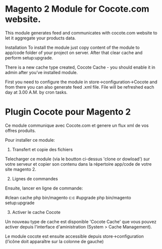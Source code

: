 # Magento 2 Module for Cocote.com website.

This module generates feed and communicates with cocote.com website to let it aggregate your products data.

Installation
To install the module just copy content of the module to app/code folder of your project on server.
After that clear cache and perform setup:upgrade.

There is a new cache type created, Cocote Cache  - you should enable it in admin after you’ve installed module.

First you need to configure the module in store->configuration->Cocote and from there you can also generate feed .xml file.
File will be refreshed each day at 3.00 A.M. by cron tasks.



# Plugin Cocote pour Magento 2

Ce module communique avec Cocote.com et genere un flux xml de vos offres produits.

Pour installer ce module:

1) Transfert et copie des fichiers

Telecharger ce module (via le boutton ci-dessus 'clone or dowload') sur votre serveur et copier son contenu dans la répertoire app/code de votre site magento 2.

2) Lignes de commandes

Ensuite, lancer en ligne de commande:

#clean cache
php bin/magento c:c
#upgrade
php bin/magento setup:upgrade

3) Activer le cache Cocote

Un nouveau type de cache est disponible 'Cocote Cache' que vous pouvez activer depuis l'interface d'aministration (System > Cache Management).

Le module cocote est ensuite accessible depuis store->configuration (l’icône doit apparaître sur la colonne de gauche)
